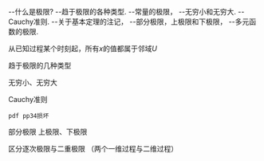 
--什么是极限?
--趋于极限的各种类型.
--常量的极限，
--无穷小和无穷大.
--Cauchy准则.
--关于基本定理的注记，
--部分极限，上极限和下极限，
--多元函数的极限.

从已知过程某个时刻起，所有${x}$的值都属于邻域${U}$

趋于极限的几种类型

无穷小、无穷大

Cauchy准则

`pdf pp34损坏`

部分极限 上极限、下极限

区分逐次极限与二重极限
（两个一维过程与二维过程）



